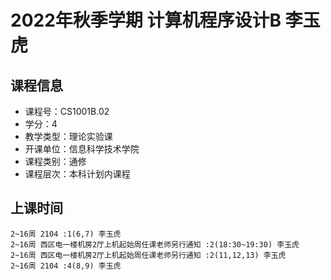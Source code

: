 # 2022年秋季学期 计算机程序设计B 李玉虎






## 课程信息

- 课程号：CS1001B.02
- 学分：4
- 教学类型：理论实验课
- 开课单位：信息科学技术学院
- 课程类别：通修
- 课程层次：本科计划内课程

## 上课时间

```
2~16周 2104 :1(6,7) 李玉虎
2~16周 西区电一楼机房2厅上机起始周任课老师另行通知 :2(18:30~19:30) 李玉虎
2~16周 西区电一楼机房2厅上机起始周任课老师另行通知 :2(11,12,13) 李玉虎
2~16周 2104 :4(8,9) 李玉虎
```

